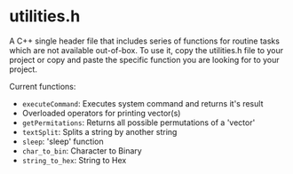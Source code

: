 # utilities.h
A C++ single header file that includes series of functions for routine tasks which are not available out-of-box. To use it, copy the utilities.h file to your project or copy and paste the specific function you are looking for to your project.

Current functions:

* `executeCommand`: Executes system command and returns it's result
* Overloaded operators for printing vector(s)
* `getPermitations`: Returns all possible permutations of a 'vector'
* `textSplit`: Splits a string by another string
* `sleep`: 'sleep' function
* `char_to_bin`: Character to Binary
* `string_to_hex`: String to Hex

